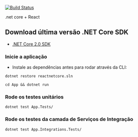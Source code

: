 [![Build Status](https://travis-ci.org/alisonjonck/reactnetcore.svg?branch=master)](https://travis-ci.org/alisonjonck/reactnetcore)

.net core + React

## Download última versão .NET Core SDK

* [.NET Core 2.0 SDK](https://www.microsoft.com/net/download/windows)

### Inicie a aplicação

- Instale as dependências antes para rodar através da CLI:

```
dotnet restore reactnetcore.sln
```

```
cd App && dotnet run
```

### Rode os testes unitários 

```
dotnet test App.Tests/
```

### Rode os testes da camada de Serviços de Integração
```
dotnet test App.Integrations.Tests/
```
